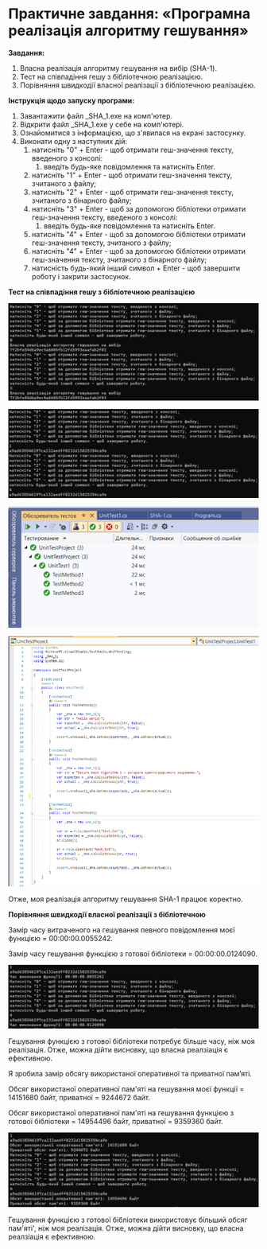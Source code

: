 # Практичне завдання: «Програмна реалізація алгоритму гешування»

**Завдання:**
1. Власна реалізація алгоритму гешування на вибір (SHA-1).
2. Тест на співпадіння гешу з бібліотечною реалізацією.
3. Порівняння швидкодії власної реалізації з бібліотечною реалізацією.

**Інструкція щодо запуску програми:**
1. Завантажити файл _SHA_1.exe на комп'ютер.
2. Відкрити файл _SHA_1.exe у себе на комп'ютері.
3. Ознайомитися з інформацією, що з'явилася на екрані застосунку.
4. Виконати одну з наступних дій:
    1. натиснiть "0" + Enter - щоб отримати геш-значення тексту, введеного з консолi:
        1. введіть будь-яке повідомлення та натисніть Enter.
    2. натиснiть "1" + Enter - щоб отримати геш-значення тексту, зчитаного з файлу;
    3. натиснiть "2" + Enter - щоб отримати геш-значення тексту, зчитаного з бiнарного файлу;
    4. натиснiть "3" + Enter - щоб за допомогою бiблiотеки отримати геш-значення тексту, введеного з консолi:
        1. введіть будь-яке повідомлення та натисніть Enter.
    5. натиснiть "4" + Enter - щоб за допомогою бiблiотеки отримати геш-значення тексту, зчитаного з файлу;
    6. натиснiть "4" + Enter - щоб за допомогою бiблiотеки отримати геш-значення тексту, зчитаного з бiнарного файлу;
    7. натиснiсть будь-який iнший символ + Enter - щоб завершити роботу і закрити застосунок.

**Тест на співпадіння гешу з бібліотечною реалізацією**

![0](https://github.com/AnastasiaZAYU/Cryptography-Course/blob/main/_SHA_1/screenshots/0.png)

![1](https://github.com/AnastasiaZAYU/Cryptography-Course/blob/main/_SHA_1/screenshots/1.png)

![2](https://github.com/AnastasiaZAYU/Cryptography-Course/blob/main/_SHA_1/screenshots/2.png)

![3](https://github.com/AnastasiaZAYU/Cryptography-Course/blob/main/_SHA_1/screenshots/3.png)

 Отже, моя реалізація алгоритму гешування SHA-1 працює коректно.

**Порівняння швидкодії власної реалізації з бібліотечною**

Замір часу витраченого на гешування певного повідомлення моєї функцією = 00:00:00.0055242.

Замір часу гешування функцією з готової бібліотеки = 00:00:00.0124090.

![4](https://github.com/AnastasiaZAYU/Cryptography-Course/blob/main/_SHA_1/screenshots/4.png)

Гешування функцією з готової бібліотеки потребує більше часу, ніж моя реалізація. Отже, можна дійти висновку, що власна реалзіація є ефективною.

Я зробила замір обсягу використаної оперативної та приватної памʼяті.

Обсяг використаної оперативної пам'яті на гешування моєї функції = 14151680 байт, приватної = 9244672 байт.

Обсяг використаної оперативної пам'яті на гешування функцією з готової бібліотеки = 14954496 байт, приватної = 9359360 байт.

![5](https://github.com/AnastasiaZAYU/Cryptography-Course/blob/main/_SHA_1/screenshots/5.png)

Гешування функцією з готової бібліотеки використовує більший обсяг пам'яті', ніж моя реалізація. Отже, можна дійти висновку, що власна реалзіація є ефективною.
